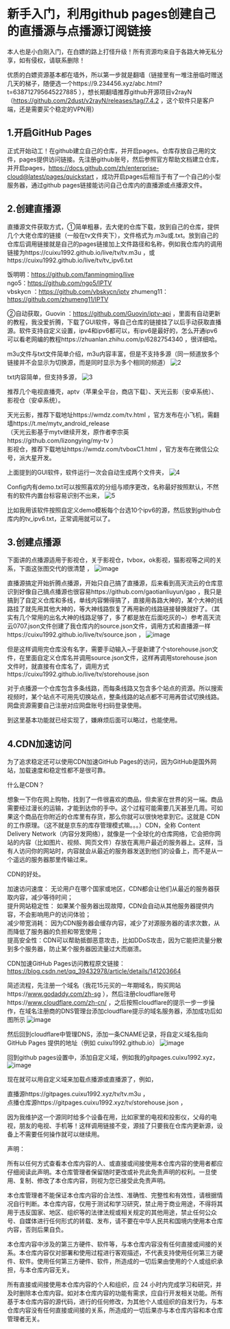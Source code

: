 # 新手入门，利用github pages创建自己的直播源与点播源订阅链接

本人也是小白刚入门，在白嫖的路上打怪升级！所有资源均来自于各路大神无私分享，如有侵权，请联系删除！

优质的白嫖资源基本都在墙外，所以第一步就是翻墙（链接里有一堆注册临时赠送几天的梯子，随便选一个https://9.234456.xyz/abc.html?t=638712795645227885 ），想长期翻墙推荐github开源项目v2rayN（https://github.com/2dust/v2rayN/releases/tag/7.4.2 ，这个软件只是客户端，还是需要买个稳定的VPN用）

## 1.开启GitHub Pages

正式开始动工！在github建立自己的仓库，并开启pages。仓库存放自己用的文件，pages提供访问链接。先注册github账号，然后参照官方帮助文档建立仓库，并开启pages，https://docs.github.com/zh/enterprise-cloud@latest/pages/quickstart ，成功开启pages后相当于有了一个自己的小型服务器，通过github pages链接能访问自己仓库内的直播源或点播源文件。

## 2.创建直播源

直播源文件获取方式，①简单粗暴，去大佬的仓库下载，放到自己的仓库，提供几个大佬仓库的链接（一般在tv文件夹下），文件格式为.m3u或.txt。放到自己的仓库后调用链接就是自己的pages链接加上文件路径和名称，例如我仓库内的调用链接为https://cuixu1992.github.io/live/tv/tv.m3u ，或https://cuixu1992.github.io/live/tv/tv_ipv6.txt

饭明明：https://github.com/fanmingming/live  
ngo5：https://github.com/ngo5/IPTV  
vbskycn ：https://github.com/vbskycn/iptv 
zhumeng11：https://github.com/zhumeng11/IPTV  

②自动获取，Guovin ：https://github.com/Guovin/iptv-api ，里面有自动更新的教程，我没爱折腾，下载了GUI软件，等自己仓库的链接挂了以后手动获取直播源。软件支持自定义设置，ipv4和ipv6都可以，有ipv6是最好的，怎么开通ipv6可以看老网编的教程https://zhuanlan.zhihu.com/p/6282754340 ，很详细哈。

m3u文件与txt文件简单介绍，m3u内容丰富，但是不支持多源（同一频道放多个链接并不会显示为切换源，而是同时显示为多个相同的频道）
![2](https://github.com/user-attachments/assets/9026a76a-2707-4212-b294-96b92bd982d0)

txt内容简单，但支持多源，
![3](https://github.com/user-attachments/assets/0f726aad-fb88-4ed0-aa49-6e3aea6eb68a)

推荐几个电视直播壳，aptv（苹果全平台，商店下载）、天光云影（安卓系统）、影视仓（安卓系统）。

天光云影，推荐下载地址https://wmdz.com/tv.html ，官方发布在小飞机，需翻墙https://t.me/mytv_android_release  
（天光云影基于mytv继续开发，原作者李宗英https://github.com/lizongying/my-tv ）  
影视仓，推荐下载地址https://wmdz.com/tvboxC1.html ，官方发布在微信公众号，派大星开发。

上面提到的GUI软件，软件运行一次会自动生成两个文件夹，
![4](https://github.com/user-attachments/assets/d6c024d5-f38d-40c1-8235-ca5a34c2db7c)

Config内有demo.txt可以按照喜欢的分组与顺序更改，名称最好按照默认，不然有的软件内置台标容易识别不出来，
![5](https://github.com/user-attachments/assets/6a307a04-27cc-48c8-8294-fd52e4491321)

比如我用该软件按照自定义demo模板每个台选10个ipv6的源，然后放到github仓库内的tv\_ipv6.txt，正常调用就可以了。

## 3.创建点播源

下面讲的点播源适用于影视仓，关于影视仓，tvbox，ok影视，猫影视等之间的关系，下面这张图交代的很清楚 ，
![image](https://github.com/user-attachments/assets/984161dc-a4f1-406a-8704-bf9b1f585f83)

直播源搞定开始折腾点播源，开始只自己搞了直播源，后来看到高天流云的仓库意识到好像自己搞点播源也很容易https://github.com/gaotianliuyun/gao ，我只是搞到了自定义仓库和多线，单线内容懒得搞了，直接用各路大神的，某个大神的线路挂了就先用其他大神的，等大神线路恢复了再用新的线路链接替换就好了。（其实有几个常用的出名大神的线路足够了，多了都是放在后面吃灰的~）参考高天流云0707.json文件创建了我仓库内的source.json文件，调用方式和直播源一样https://cuixu1992.github.io/live/tv/source.json ，
![image](https://github.com/user-attachments/assets/51b3aeb2-7ef3-4e9e-94da-0d0973df4562)

但是这样调用完仓库没有名字，需要手动输入~于是新建了个storehouse.json文件，在里面自定义仓库名并调用source.json文件，这样再调用storehouse.json文件时，就直接有仓库名了，调用方式https://cuixu1992.github.io/live/tv/storehouse.json 

对于点播源一个仓库包含多条线路，而每条线路又包含多个站点的资源。所以搜索视频时，某个站点不可用先切换站点，整条线路的站点都不可用再尝试切换线路。网盘资源需要自己注册对应网盘账号扫码登录使用。

到这里基本功能就已经实现了，嫌麻烦后面可以略过，也能使用。

## 4.CDN加速访问

为了追求稳定还可以使用CDN加速GitHub Pages的访问，因为GitHub是国外网站，加载速度和稳定性都不是很可靠。

什么是CDN？

想象一下你在网上购物，找到了一件很喜欢的商品，但卖家在世界的另一端。商品需要经过漫长的运输，才能到达你的手中。这个过程可能需要几天甚至几周。可如果这个商品在你附近的仓库里有存货，那么你就可以很快地拿到它。这就是 CDN 的工作原理。（这不就是京东的库存管理模式嘛。。。）CDN，全称 Content Delivery Network（内容分发网络），就像是一个全球化的仓库网络，它会把你网站的内容（比如图片、视频、网页文件）存放在离用户最近的服务器上。这样，当有人访问你的网站时，内容就会从最近的服务器发送到他们的设备上，而不是从一个遥远的服务器那里传输过来。

CDN的好处。

加速访问速度： 无论用户在哪个国家或地区，CDN都会让他们从最近的服务器获取内容，减少等待时间；  
提升网站稳定性： 如果某个服务器出现故障，CDN会自动从其他服务器提供内容，不会影响用户的访问体验；  
减少带宽消耗： 因为CDN服务器会缓存内容，减少了对源服务器的请求次数，从而降低了服务器的负担和带宽使用；  
提高安全性：CDN可以帮助抵御恶意攻击，比如DDoS攻击，因为它能把流量分散到多个服务器，防止某个服务器因流量过大而崩溃。
                        
CDN加速GitHub Pages访问教程原文链接：https://blog.csdn.net/qq_39432978/article/details/141203664 

简述流程，先注册一个域名（我花15元买的一年期域名，购买网站https://www.godaddy.com/zh-sg ），然后注册cloudflare账号https://www.cloudflare.com/zh-cn/ ，之后按照cloudflare的提示一步一步操作，在域名注册商的DNS管理台添加cloudflare提示的域名服务器，添加成功后如图所示
![image](https://github.com/user-attachments/assets/bc74c9c8-9a8c-4545-a268-df7c4b8427bb)

然后回到cloudflare中管理DNS，添加一条CNAME记录，将自定义域名指向 GitHub Pages 提供的地址（例如 cuixu1992.github.io）
![image](https://github.com/user-attachments/assets/6be21535-1847-4bca-9671-f50de06499ec)

回到github pages设置中，添加自定义域，例如我的gitpages.cuixu1992.xyz，
![image](https://github.com/user-attachments/assets/3693cb77-818a-41b8-b232-e714743c6249)

现在就可以用自定义域来加载点播源或直播源了，例如，

直播源https://gitpages.cuixu1992.xyz/tv/tv.m3u ，  
点播仓库源https://gitpages.cuixu1992.xyz/tv/storehouse.json ，

因为我维护这一个源同时给多个设备在用，比如家里的电视和投影仪，父母的电视，朋友的电视、手机等！这样调用链接不变，源挂了只要我在仓库内更新源，设备上不需要任何操作就可以继续用。

声明：

所有以任何方式查看本仓库内容的人、或直接或间接使用本仓库内容的使用者都应仔细阅读此声明。本仓库管理者保留随时更改或补充此免责声明的权利。一旦使用、复制、修改了本仓库内容，则视为您已接受此免责声明。

本仓库管理者不能保证本仓库内容的合法性、准确性、完整性和有效性，请根据情况自行判断。本仓库内容，仅用于测试和学习研究，禁止用于商业用途，不得将其用于违反国家、地区、组织等的法律法规或相关规定的其他用途，禁止任何公众号、自媒体进行任何形式的转载、发布，请不要在中华人民共和国境内使用本仓库内容，否则后果自负。

本仓库内容中涉及的第三方硬件、软件等，与本仓库内容没有任何直接或间接的关系。本仓库内容仅对部署和使用过程进行客观描述，不代表支持使用任何第三方硬件、软件。使用任何第三方硬件、软件，所造成的一切后果由使用的个人或组织承担，与本仓库内容无关。

所有直接或间接使用本仓库内容的个人和组织，应 24 小时内完成学习和研究，并及时删除本仓库内容。如对本仓库内容的功能有需求，应自行开发相关功能。所有基于本仓库内容的源代码，进行的任何修改，为其他个人或组织的自发行为，与本仓库内容没有任何直接或间接的关系，所造成的一切后果亦与本仓库内容和本仓库管理者无关。
